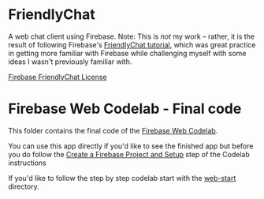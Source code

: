 # FriendlyChat
A web chat client using Firebase. Note: This is *not* my work – rather, it is the result of following Firebase's [FriendlyChat tutorial](https://codelabs.developers.google.com/codelabs/firebase-web/#1), which was great practice in getting more familiar with Firebase while challenging myself with some ideas I wasn't previously familiar with. 

[Firebase FriendlyChat License](https://www.apache.org/licenses/LICENSE-2.0)

# Firebase Web Codelab - Final code

This folder contains the final code of the [Firebase Web Codelab](https://codelabs.developers.google.com/codelabs/firebase-web/).

You can use this app directly if you'd like to see the finished app but before you do follow the [Create a Firebase Project and Setup](https://codelabs.developers.google.com/codelabs/firebase-web/#3) step of the Codelab instructions

If you'd like to follow the step by step codelab start with the [web-start](../web-start) directory.

